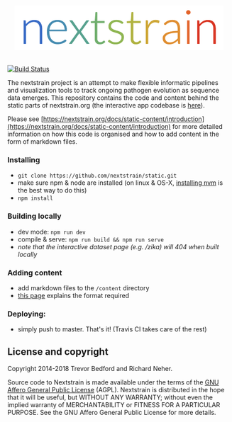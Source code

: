 <div align="center">
    <img src="static/logos/nextstrain_should_be_svg.png" alt="Logo" width='472px' height='100px'/>
</div>

<br/>


[![Build Status](https://travis-ci.com/nextstrain/static.svg?branch=master)](https://travis-ci.com/nextstrain/static)


The nextstrain project is an attempt to make flexible informatic pipelines and visualization tools to track ongoing pathogen evolution as sequence data emerges.
This repository contains the code and content behind the static parts of nextstrain.org (the interactive app codebase is [here](http://github.com/nextstrain/auspice)).


Please see [https://nextstrain.org/docs/static-content/introduction](https://nextstrain.org/docs/static-content/introduction) for more detailed information on how this code is organised and how to add content in the form of markdown files.


### Installing
* `git clone https://github.com/nextstrain/static.git`
* make sure npm & node are installed (on linux & OS-X, [installing nvm](https://nodesource.com/blog/installing-node-js-tutorial-using-nvm-on-mac-os-x-and-ubuntu/) is the best way to do this)
* `npm install`

### Building locally
* dev mode: `npm run dev`
* compile & serve: `npm run build && npm run serve`
* _note that the interactive dataset page (e.g. /zika) will 404 when built locally_

### Adding content
* add markdown files to the `/content` directory
* [this page](https://nextstrain.org/docs/static-website/writing-content) explains the format required

### Deploying:
* simply push to master. That's it! (Travis CI takes care of the rest)

## License and copyright

Copyright 2014-2018 Trevor Bedford and Richard Neher.

Source code to Nextstrain is made available under the terms of the [GNU Affero General Public License](LICENSE.txt) (AGPL). Nextstrain is distributed in the hope that it will be useful, but WITHOUT ANY WARRANTY; without even the implied warranty of MERCHANTABILITY or FITNESS FOR A PARTICULAR PURPOSE.  See the GNU Affero General Public License for more details.
